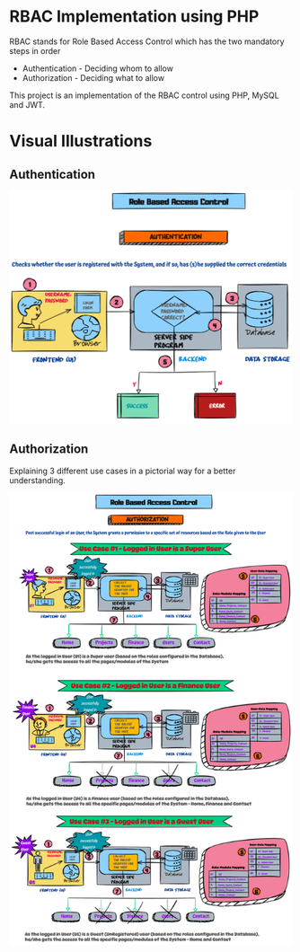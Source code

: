 # RBAC Implementation using PHP

RBAC stands for Role Based Access Control which has the two mandatory steps in order

* Authentication - Deciding whom to allow
* Authorization  - Deciding what to allow

This project is an implementation of the RBAC control using PHP, MySQL and JWT. 

# Visual Illustrations

## Authentication

![RBAC-Authentication.png](images/RBAC-Authentication.png)


## Authorization

Explaining 3 different use cases in a pictorial way for a better understanding.

![RBAC-Authorization.png](images/RBAC-Authorization.png)
